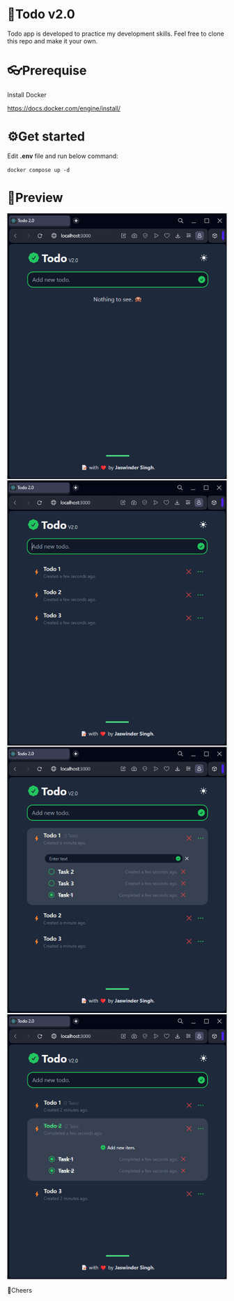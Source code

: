 # 📝Todo v2.0

Todo app is developed to practice my development skills. Feel free to clone this repo and make it your own.

# 👓Prerequise

Install Docker

https://docs.docker.com/engine/install/

# ⚙Get started

Edit **.env** file and run below command:

`docker compose up -d`

# 👀Preview

![Main Screen](https://raw.githubusercontent.com/jaswindersinghnarula/todo-ng/main/preview/1.png)
![Main Screen](https://raw.githubusercontent.com/jaswindersinghnarula/todo-ng/main/preview/2.png)
![Main Screen](https://raw.githubusercontent.com/jaswindersinghnarula/todo-ng/main/preview/3.png)
![Main Screen](https://raw.githubusercontent.com/jaswindersinghnarula/todo-ng/main/preview/4.png)

🍻Cheers
